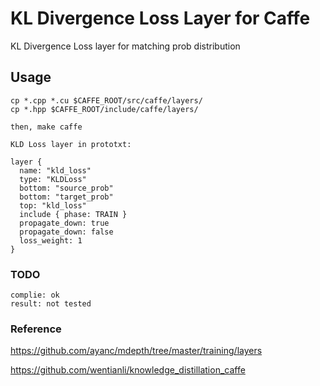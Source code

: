 # KL Divergence Loss Layer for Caffe

KL Divergence Loss layer for matching prob distribution

## Usage

```
cp *.cpp *.cu $CAFFE_ROOT/src/caffe/layers/
cp *.hpp $CAFFE_ROOT/include/caffe/layers/

then, make caffe

KLD Loss layer in prototxt:

layer {
  name: "kld_loss"
  type: "KLDLoss"
  bottom: "source_prob"
  bottom: "target_prob"
  top: "kld_loss"
  include { phase: TRAIN }
  propagate_down: true
  propagate_down: false
  loss_weight: 1
}
```

### TODO

```
complie: ok
result: not tested
```

### Reference

https://github.com/ayanc/mdepth/tree/master/training/layers

https://github.com/wentianli/knowledge_distillation_caffe